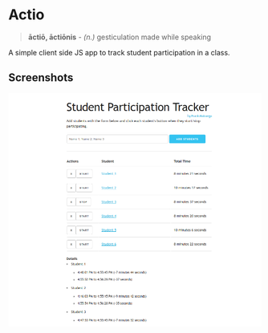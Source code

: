 # Actio
>**āctiō, āctiōnis** - *(n.)* gesticulation made while speaking

A simple client side JS app to track student participation in a class.

## Screenshots
![The main page.](screenshots/screenshot1.png)
